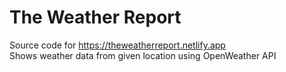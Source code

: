 # The Weather Report

Source code for <https://theweatherreport.netlify.app>  
Shows weather data from given location using OpenWeather API
